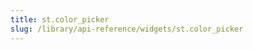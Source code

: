 ```yaml
---
title: st.color_picker
slug: /library/api-reference/widgets/st.color_picker
---
```


<Autofunction function="streamlit.color_picker" />
